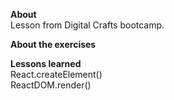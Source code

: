 <strong>About</strong> <br>
Lesson from Digital Crafts bootcamp.

<strong>About the exercises</strong> <br>


<strong>Lessons learned</strong> <br>
React.createElement() <br>
ReactDOM.render()<br>
